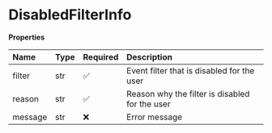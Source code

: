 # DisabledFilterInfo

**Properties**

| Name    | Type | Required | Description                                    |
| :------ | :--- | :------- | :--------------------------------------------- |
| filter  | str  | ✅       | Event filter that is disabled for the user     |
| reason  | str  | ✅       | Reason why the filter is disabled for the user |
| message | str  | ❌       | Error message                                  |

<!-- This file was generated by liblab | https://liblab.com/ -->
